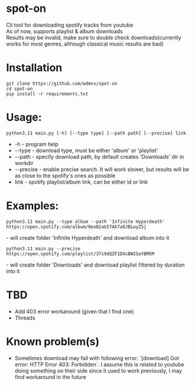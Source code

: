# spot-on
Cli tool for downloading spotify tracks from youtube<br>
As of now, supports playlist & album downloads<br>
Results may be invalid, make sure to double check downloads(currently works for most genres, although classical music results are bad)<br>


# Installation
```
git clone https://github.com/wdmvv/spot-on
cd spot-on
pip install -r requirements.txt
```

# Usage:
```
python3.11 main.py [-h] [--type type] [--path path] [--precise] link
```
<ul>
  <li>-h - program help</li>
  <li>--type - download type, must be either 'album' or 'playlist'</li>
  <li>--path - specify download path, by default creates 'Downloads' dir in workdir</li>
  <li>--precise - enable precise search. It will work slower, but results will be as close to the spotify's ones as possible</li>
  <li>link - spotify playlist/album link, can be either id or link</li>
</ul>

# Examples:
```
python3.11 main.py --type album --path 'Infinite Hyperdeath' https://open.spotify.com/album/0eoB2aUIfAk7a6JBLwyZSj
```
  \- will create folder 'Infinite Hyperdeath' and download album into it
```
python3.11 main.py --precise https://open.spotify.com/playlist/37i9dQZF1DXcBWIGoYBM5M
```
  \- will create folder 'Downloads' and download playlist filtered by duration  into it

# TBD
<ul>
  <li>Add 403 error workaround (given that I find one)</li>
  <li>Threads</li>
</ul>

# Known problem(s)
<ul>
  <li>Sometimes download may fail with following error: `[download] Got error: HTTP Error 403: Forbidden`. I assume this is related to youtube doing something on their side since it used to work previously, I may find workaround in the future</li>
</ul>

